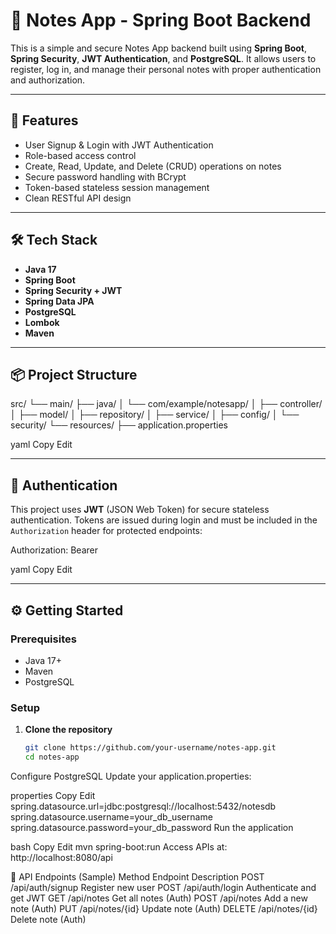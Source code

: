 # 📝 Notes App - Spring Boot Backend

This is a simple and secure Notes App backend built using **Spring Boot**, **Spring Security**, **JWT Authentication**, and **PostgreSQL**. It allows users to register, log in, and manage their personal notes with proper authentication and authorization.

---

## 🚀 Features

- User Signup & Login with JWT Authentication
- Role-based access control
- Create, Read, Update, and Delete (CRUD) operations on notes
- Secure password handling with BCrypt
- Token-based stateless session management
- Clean RESTful API design

---

## 🛠️ Tech Stack

- **Java 17**
- **Spring Boot**
- **Spring Security + JWT**
- **Spring Data JPA**
- **PostgreSQL**
- **Lombok**
- **Maven**

---

## 📦 Project Structure

src/
└── main/
├── java/
│ └── com/example/notesapp/
│ ├── controller/
│ ├── model/
│ ├── repository/
│ ├── service/
│ ├── config/
│ └── security/
└── resources/
├── application.properties

yaml
Copy
Edit

---

## 🔐 Authentication

This project uses **JWT** (JSON Web Token) for secure stateless authentication. Tokens are issued during login and must be included in the `Authorization` header for protected endpoints:

Authorization: Bearer <token>

yaml
Copy
Edit

---

## ⚙️ Getting Started

### Prerequisites

- Java 17+
- Maven
- PostgreSQL

### Setup

1. **Clone the repository**
   ```bash
   git clone https://github.com/your-username/notes-app.git
   cd notes-app
Configure PostgreSQL
Update your application.properties:

properties
Copy
Edit
spring.datasource.url=jdbc:postgresql://localhost:5432/notesdb
spring.datasource.username=your_db_username
spring.datasource.password=your_db_password
Run the application

bash
Copy
Edit
mvn spring-boot:run
Access APIs at: http://localhost:8080/api

🔄 API Endpoints (Sample)
Method	Endpoint	Description
POST	/api/auth/signup	Register new user
POST	/api/auth/login	Authenticate and get JWT
GET	/api/notes	Get all notes (Auth)
POST	/api/notes	Add a new note (Auth)
PUT	/api/notes/{id}	Update note (Auth)
DELETE	/api/notes/{id}	Delete note (Auth)
